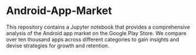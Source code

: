 # Android-App-Market
This repository contains a Jupyter notebook that provides a comprehensive analysis of the Android app market on the Google Play Store. We compare over ten thousand apps across different categories to gain insights and devise strategies for growth and retention.
